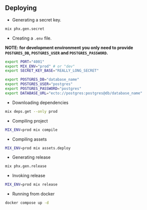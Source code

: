 ## Deploying

- Generating a secret key.

```bash
mix phx.gen.secret
```

- Creating a `.env` file.

**NOTE: for development environment you only need to provide `POSTGRES_DB`, `POSTGRES_USER` and `POSTGRES_PASSWORD`.**

```bash
export PORT="4001"
export MIX_ENV="prod" # or "dev"
export SECRET_KEY_BASE="REALLY_LONG_SECRET"

export POSTGRES_DB="database_name"
export POSTGRES_USER="postgres"
export POSTGRES_PASSWORD="postgres"
export DATABASE_URL="ecto://postgres:postgres@db/database_name"
```

- Downloading dependencies

```bash
mix deps.get --only prod
```

- Compiling project

```bash
MIX_ENV=prod mix compile
```

- Compiling assets

```bash
MIX_ENV=prod mix assets.deploy
```

- Generating release

```bash
mix phx.gen.release
```

- Invoking release

```bash
MIX_ENV=prod mix release
```

- Running from docker

```bash
docker compose up -d
```
